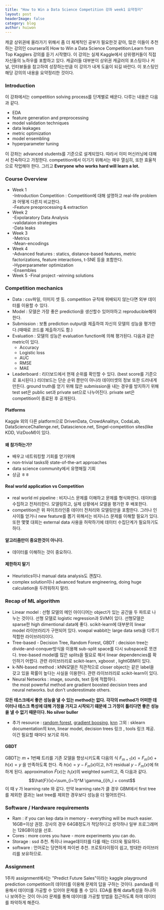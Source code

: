 ```yaml
---
title: "How to Win a Data Science Competition 강좌 week1 요약정리"
layout: post
headerImage: false
category: blog
author: huiwon
---
```

캐글 상위권에 올라가기 위해서 좀 더 체계적인 공부가 필요한것 같아, 많은 이들이 추천하는 강의인 coursera의 How to Win a Data Science Competition:Learn from Top Kagglers 강의를 듣기 시작했다. 이 강의는 실제 Kaggle에서 상위랭커들이 직접 자신들의 노하우를 포함하고 있다. 캐글러들 대부분이 상위권 캐글러의 포스팅이나 커널, 인터뷰들을 참고하여 성장하는만큼 이 강의가 내게 도움이 되길 바란다. 이 포스팅인 해당 강의의 내용을 요약정리한 것이다.  

### Introduction
이 강좌에서는 competition solving process를 단계별로 배운다. 다루는 내용은 다음과 같다.
+ EDA
+ feature generation and preprocessing
+ model validation techniques
+ data leakages
+ metric optimization
+ model ensembling
+ hyperparameter tuning  

이 강좌는 advanced students를 기준으로 설계되었다. 따라서 이미 머신러닝에 대해서 친숙하다고 가정한다. competition에서 이기기 위해서는 매우 열심히, 또한 효율적으로 작업해야 한다. 그리고 **Everyone who works hard will learn a lot.**

### Course Overview
+ Week 1  
-Introduction Competition : Competition에 대해 설명하고 real-life problem과 어떻게 다른지 비교한다.  
-Feature preoprocessing & extraction  
+ Week 2  
-Expolaratory Data Analysis  
-validataion strategies  
-Data leaks  
+ Week 3  
-Metrics  
-Mean-encodings  
+ Week 4  
-Advanced features : statics, distance-based features, metric factorizations, feature interactions, t-SNE 등을 포함한다.  
-Hyperparameter optimization  
-Ensembles  
+ Week 5
-Final project
-winning solutions

### Competition mechanics
+ Data : csv파일, 이미지 셋 등. competition 규칙에 위배되지 않는다면 외부 데이터를 이용할 수 있다.  
+ Model : 모델은 가장 좋은 prediction을 생산할수 있어야하고 reproducible해야한다.
+ Submission : 보통 prediction output을 제출하여 자신의 모델의 성능을 평가한다.(때때로 코드를 제출하기도 함.)  
+ Evaluation : 모델의 성능은 evaluation function에 의해 평가된다. 다음과 같은 metric이 있다.
  + Accuracy
  + Logistic loss
  + AUC
  + RMSE
  + MAE
+ Leaderboard : 리더보드에서 현재 순위를 확인할 수 있다. (best score를 기준으로 표시된다.) 리더보드는 단순 순위 뿐만이 아니라 데이터셋의 정보 또한 드러내게 만든다. ground truth를 얻기 위해 많은 submission을 내는 경우를 방지하기 위해 test set은 public set과 private set으로 나누어진다. private set은 competition이 종료된 후 공개된다.
#### Platforms
Kaggle 외의 다른 platform으로 DrivenData, CrowdAnalityx, CodaLab, DataScienceChallenge.net, Datascience.net, Singel-competition sites(like KDD, VizDooM)이 있다.
#### 왜 참가하는가?
+ 배우고 네트워킹할 기회를 얻기위해
+ non-trivial tasks와 state-of-the-art approaches
+ data science community에서 유명해질 기회
+ 상금 ㅎㅎ
#### Real world application  vs Competition
+ real world ml pipeline : 비지니스 문제를 이해하고 문제를 형식화한다. 데이터를 수집하고 전처리한다. 모델링하고, 실제 상황에서 모델을 평가한 후 배포한다.
+ competition은 위 파이프라인중 데이터 전처리와 모델링만을 포함한다. 그러나 인사이틀 얻거나 new feature를 뽑기 위해서는 비지니스 문제를 이해할 필요가 있다. 또한 몇몇 대회는 external data 사용을 허락하기에 데이터 수집단계가 필요하기도 하다.
#### 알고리즘만이 중요한것이 아니다.
+ 데이터를 이해하는 것이 중요하다.
#### 제한하지 말기
+ Heuristics이나 manual data analysis도 괜찮다.
+ complex solution이나 advanced feature engineering, doing huge calculation을 두려워하지 말라.


### Recap of ML algorithm
+ Linear model : 선형 모델의 메인 아이디어는 object가 있는 공간을 두 파트로 나누는 것이다. 선형 모델로 logistic regression과 SVM이 있다. 선형모델은 sparse한 high dimentional data에 좋다. scikit-learn에 대부분의 linear model 라이브러리가 구현되어 있다. vowpal wabbit는 large data sets을 다루기 적합한 라이브러리이다.  
+ Tree-based - Decision Tree, Random Forest, GBDT : decision tree는 divide-and-conquer방식을 이용해 sub-split space를 다시 subspace로 쪼갠다. tree-based model를 많은 splits을 필요로 해서 linear dependencies를 확인하기 어렵다. 관련 라이브러리로 scikit-learn, xgboost , lightGBM이 있다.
+ k-NN-based method : kNN모델은 직관적으로 closer object는 같은 label을 갖고 있을 확률이 높다는 사실을 이용한다. 관련 라이브러리로 scikit-learn이 있다.
+ Neural Networks : image, sounds, text 등에 적합하다.  
the most powerful method are gradient boosted decision trees and neural networks. but don't underestimate others.  

**모든 테스크에서 좋은 성능을 낼 수 있는 method는 없다. 각각의 method가 어떠한 데이터나 테스크 특성에 대해 가정을 가지고 시작되기 떄문에 그 가정이 틀리다면 좋은 성능을 낼 수 없기 때문이다. No silver buller**  
+ 추가 resource : [random forest](https://www.datasciencecentral.com/profiles/blogs/random-forests-explained-intuitively), [gradient boosing](http://arogozhnikov.github.io/2016/06/24/gradient_boosting_explained.html), [knn](https://www.analyticsvidhya.com/blog/2018/03/introduction-k-neighbours-algorithm-clustering/)
그외 : sklearn documentation의 knn, linear model, decision trees 링크 , tools 링크 제공. 이건 필요할 때마다 보기로 하자.

#### GBDT
GBDT는 $m+1$번째 트리를 기존 모델을 향상시키도록 다음의 식 $F_{m+1}(x)=F_m(x)+h(x)=y$ 을 만족하도록 한다. 즉 $h(x)=y-F_m(x)$이고, $h$가  residual $y-F_m(x)$에 fit하게 된다. approximation $\hat{F}(x)$는 $h_i(x)$의 weighted sum이고, 즉 다음과 같다.$$\hat{F}(x)=\sum_{i=1}^M \gamma_{i}h_i + const$$
이 때 $\gamma$ 가 learning rate 와 같다. 만약 learning rate가 클 경우 GBM에서 first tree를 제외한 결과는 last tree를 제외한 경우보다 성능을 더 떨어뜨린다.

### Software / Hardware requirements
+ Ram : if you can kep data in memory - everything will be much easier. 16GB+이상 권장. 강사의 경우 64GB정도가 적당하다고 생각하나 일부 프로그래머는 128GB이상을 선호.
+ Cores : more cores you have - more experiments you can do.
+ Storage : ssd 추천. 특히나 image데이터를 다룰 때는 더더욱 필요하다.
+ software : 언어로는 당연하게 파이썬 추천. 프로토타이핑이 쉽고, 방대한 라이브러리를 보유하므로.

### Assignment
1주차 assignment에서는 "Predict Future Sales"이라는 kaggle playground prediction competition의 데이터를 이용해 문제의 답을 구하는 것이다. pandas를 이용해서 데이터를 가공할 수 있어야 문제를 풀 수 있다. EDA를 통해 data특성을 하나하나 보여주는 것이 아니라 문제를 통해 데이터를 가공할 방법을 접근하도록 하여 데이터를 파악하게 해준다.
